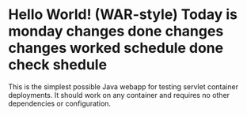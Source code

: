 Hello World! (WAR-style)
Today is monday
changes done
changes
changes worked
schedule done
check shedule
===============

This is the simplest possible Java webapp for testing servlet container deployments.  It should work on any container and requires no other dependencies or configuration.
